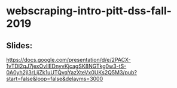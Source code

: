 # webscraping-intro-pitt-dss-fall-2019

## Slides: 

https://docs.google.com/presentation/d/e/2PACX-1vTDI2qJ7jexOvllEDnyvKjcagSK8NGTkg0w3-tS-0A0yh2jl3rLijZk1uUTQvqYazXteVx0UKs2Q5M3/pub?start=false&loop=false&delayms=3000

